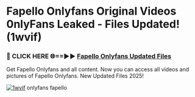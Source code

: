 # Fapello Onlyfans Original Videos 0nlyFans Leaked - Files Updated! (1wvif)

<h3>🔴 CLICK HERE 🌐==►► <a href="https://tinyurl.com/3hn5wdd3" rel="nofollow">Fapello Onlyfans Updated Files</a></h3>

Get Fapello Onlyfans and all content. Now you can access all videos and pictures of Fapello Onlyfans. New Updated Files 2025!

[![1wvif](https://i.imgur.com/4HnBqBT.gif)](https://tinyurl.com/3hn5wdd3)
onlyfans fapello